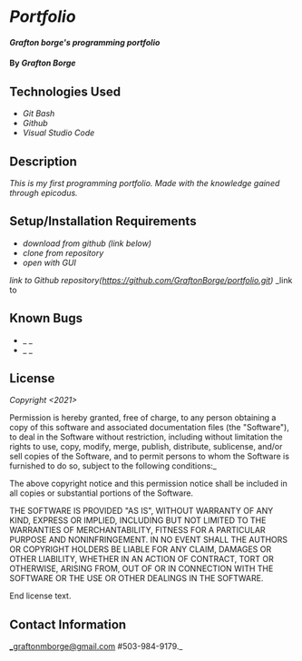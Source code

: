 # _Portfolio_

#### _Grafton borge's programming portfolio_

#### By _**Grafton Borge**_

## Technologies Used

* _Git Bash_
* _Github_
* _Visual Studio Code_

## Description

_This is my first programming portfolio. Made with the knowledge gained through epicodus._

## Setup/Installation Requirements

* _download from github (link below)_
* _clone from repository_
* _open with GUI_

_link to Github repository(https://github.com/GraftonBorge/portfolio.git)_
_link to 

## Known Bugs

* _ _
* _ _

## License

_Copyright <2021> <Grafton Borge>_

Permission is hereby granted, free of charge, to any person obtaining a copy of this software and associated documentation files (the "Software"), to deal in the Software without restriction, including without limitation the rights to use, copy, modify, merge, publish, distribute, sublicense, and/or sell copies of the Software, and to permit persons to whom the Software is furnished to do so, subject to the following conditions:_

The above copyright notice and this permission notice shall be included in all copies or substantial portions of the Software.

THE SOFTWARE IS PROVIDED "AS IS", WITHOUT WARRANTY OF ANY KIND, EXPRESS OR IMPLIED, INCLUDING BUT NOT LIMITED TO THE WARRANTIES OF MERCHANTABILITY, FITNESS FOR A PARTICULAR PURPOSE AND NONINFRINGEMENT. IN NO EVENT SHALL THE AUTHORS OR COPYRIGHT HOLDERS BE LIABLE FOR ANY CLAIM, DAMAGES OR OTHER LIABILITY, WHETHER IN AN ACTION OF CONTRACT, TORT OR OTHERWISE, ARISING FROM, OUT OF OR IN CONNECTION WITH THE SOFTWARE OR THE USE OR OTHER DEALINGS IN THE SOFTWARE.

End license text.

## Contact Information

_graftonmborge@gmail.com #503-984-9179._